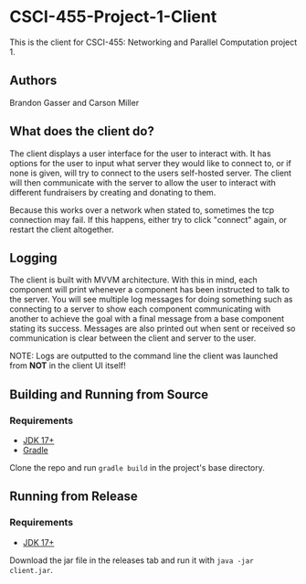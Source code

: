 # CSCI-455-Project-1-Client
This is the client for CSCI-455: Networking and Parallel Computation project 1.

## Authors
Brandon Gasser and Carson Miller

## What does the client do?
The client displays a user interface for the user to interact with. It has options for the user to input what server they would like to connect to, or if none is given, will try to connect to the users self-hosted server. The client will then communicate with the server to allow the user to interact with different fundraisers by creating and donating to them.

Because this works over a network when stated to, sometimes the tcp connection may fail. If this happens, either try to click "connect" again, or restart the client altogether.

## Logging
The client is built with MVVM architecture. With this in mind, each component will print whenever a component has been instructed to talk to the server. You will see multiple log messages for doing something such as connecting to a server to show each component communicating with another to achieve the goal with a final message from a base component stating its success. Messages are also printed out when sent or received so communication is clear between the client and server to the user. 

NOTE: Logs are outputted to the command line the client was launched from **NOT** in the client UI itself! 

## Building and Running from Source

### Requirements

- [JDK 17+](https://www.oracle.com/java/technologies/downloads/#java17)
- [Gradle](https://gradle.org/install/)

Clone the repo and run `gradle build` in the project's base directory.

## Running from Release

### Requirements

- [JDK 17+](https://www.oracle.com/java/technologies/downloads/#java17)

Download the jar file in the releases tab and run it with `java -jar client.jar`.